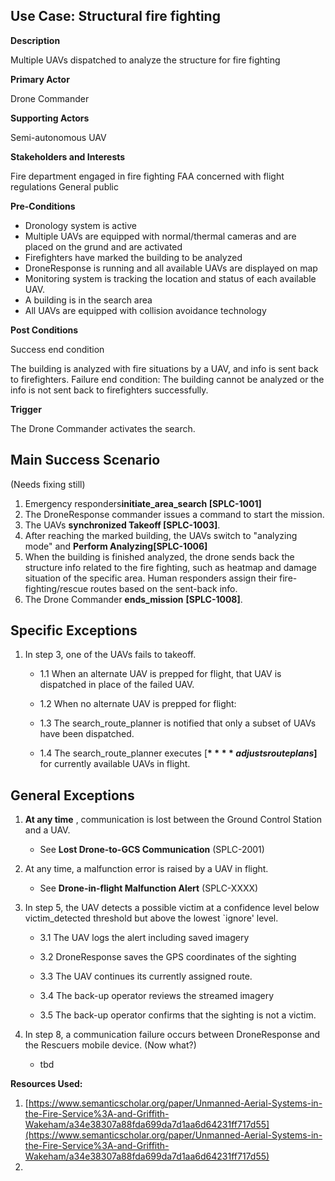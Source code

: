 ## Use Case: Structural fire fighting

**Description**

Multiple UAVs dispatched to analyze the structure for fire fighting

**Primary Actor**

Drone Commander

**Supporting Actors**

Semi-autonomous UAV

**Stakeholders and Interests**

Fire department engaged in fire fighting
 FAA concerned with flight regulations
 General public

**Pre-Conditions**

- Dronology system is active
- Multiple UAVs are equipped with normal/thermal cameras and are placed on the grund and are activated
- Firefighters have marked the building to be analyzed
- DroneResponse is running and all available UAVs are displayed on map
- Monitoring system is tracking the location and status of each available UAV.
- A building is in the search area
- All UAVs are equipped with collision avoidance technology

**Post Conditions**

Success end condition

The building is analyzed with fire situations by a UAV, and info is sent back to firefighters.
Failure end condition:
 The building cannot be analyzed or the info is not sent back to firefighters successfully.

**Trigger**

The Drone Commander activates the search.

## Main Success Scenario

(Needs fixing still)

1. Emergency responders**initiate\_area\_search [SPLC-1001]**
2. The DroneResponse commander issues a command to start the mission.
3. The UAVs **synchronized Takeoff [SPLC-1003]**.
4. After reaching the marked building, the UAVs switch to &quot;analyzing mode&quot; and **Perform Analyzing[SPLC-1006]**
5. When the building is finished analyzed, the drone sends back the structure info related to the fire fighting, such as heatmap and damage situation of the specific area. Human responders assign their fire-fighting/rescue routes based on the sent-back info.
6. The Drone Commander **ends\_mission** **[SPLC-1008]**.

## Specific Exceptions

1. In step 3, one of the UAVs fails to takeoff.

   * 1.1 When an alternate UAV is prepped for flight, that UAV is dispatched in place of the failed UAV.

   * 1.2 When no alternate UAV is prepped for flight:

   * 1.3 The search\_route\_planner is notified that only a subset of UAVs have been dispatched.

   * 1.4 The search\_route\_planner executes [**$**** adjusts route plans$]** for currently available UAVs in flight.

## General Exceptions

1. **At any time** , communication is lost between the Ground Control Station and a UAV.

   * See **Lost Drone-to-GCS Communication** (SPLC-2001)

1. At any time, a malfunction error is raised by a UAV in flight.
    * See **Drone-in-flight Malfunction Alert** (SPLC-XXXX)

3. In step 5, the UAV detects a possible victim at a confidence level below victim\_detected threshold but above the lowest `ignore&#39; level.

   * 3.1 The UAV logs the alert including saved imagery

   * 3.2 DroneResponse saves the GPS coordinates of the sighting

   * 3.3 The UAV continues its currently assigned route.

   * 3.4 The back-up operator reviews the streamed imagery

   * 3.5 The back-up operator confirms that the sighting is not a victim.

4. In step 8, a communication failure occurs between DroneResponse and the Rescuers mobile device. (Now what?)

   * tbd

**Resources Used:**

1. [https://www.semanticscholar.org/paper/Unmanned-Aerial-Systems-in-the-Fire-Service%3A-and-Griffith-Wakeham/a34e38307a88fda699da7d1aa6d64231ff717d55](https://www.semanticscholar.org/paper/Unmanned-Aerial-Systems-in-the-Fire-Service%3A-and-Griffith-Wakeham/a34e38307a88fda699da7d1aa6d64231ff717d55)
2.
